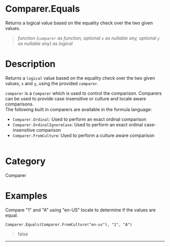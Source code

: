 ﻿# Comparer.Equals
Returns a logical value based on the equality check over the two given values.
> _function (<code>comparer</code> as function, optional <code>x</code> as nullable any, optional <code>y</code> as nullable any) as logical_
# Description 
Returns a <code>logical</code> value based on the equality check over the two given values, <code>x</code> and <code>y</code>, using the provided <code>comparer</code>.    
      <div>
        <code>comparer</code> is a <code>Comparer</code> which is used to control the comparison. Comparers can be used to provide case insensitive or culture and locale aware comparisons.
      </div>
      <div>
        The following built in comparers are available in the formula language:
      </div>
      <ul>
        <li><code>Comparer.Ordinal</code>: Used to perform an exact ordinal comparison</li>
        <li><code>Comparer.OrdinalIgnoreCase</code>: Used to perform an exact ordinal case-insensitive comparison</li>
        <li> <code>Comparer.FromCulture</code>: Used to perform a culture aware comparison</li>      
      </ul>

# Category 
Comparer
# Examples 
Compare "1" and "A" using "en-US" locale to determine if the values are equal.
```
Comparer.Equals(Comparer.FromCulture("en-us"), "1", "A")
```
> false
***
